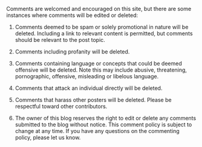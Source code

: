 Comments are welcomed and encouraged on this site, but there are some instances where comments will be edited or deleted:

1. Comments deemed to be spam or solely promotional in nature will be deleted. Including a link to relevant content is permitted, but comments should be relevant to the post topic.

2. Comments including profanity will be deleted.

3. Comments containing language or concepts that could be deemed offensive will be deleted. Note this may include abusive, threatening, pornographic, offensive, misleading or libelous language.

4. Comments that attack an individual directly will be deleted.

5. Comments that harass other posters will be deleted. Please be respectful toward other contributors.

6. The owner of this blog reserves the right to edit or delete any comments submitted to the blog without notice. This comment policy is subject to change at any time. If you have any questions on the commenting policy, please let us know.
